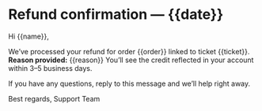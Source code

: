 # Refund confirmation — {{date}}

Hi {{name}},

We’ve processed your refund for order {{order}} linked to ticket {{ticket}}.
**Reason provided:** {{reason}}
You’ll see the credit reflected in your account within 3–5 business days.

If you have any questions, reply to this message and we’ll help right away.

Best regards,
Support Team